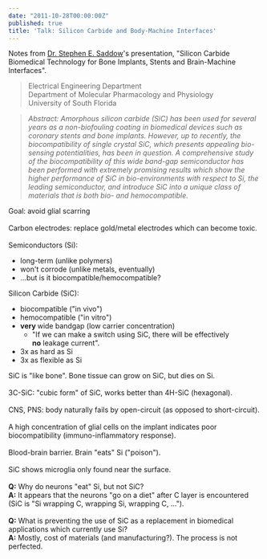 ```yaml
---
date: "2011-10-28T00:00:00Z"
published: true
title: 'Talk: Silicon Carbide and Body-Machine Interfaces'
---
```


Notes from&nbsp;<a href="http://www.eng.usf.edu/~saddow/">Dr. Stephen E. Saddow</a>'s&nbsp;presentation, "Silicon Carbide Biomedical Technology for Bone Implants, Stents and Brain-Machine Interfaces".<br />
<blockquote class="tr_bq">
<span class="Apple-style-span" style="color: #666666;">Electrical Engineering Department<br />
Department of Molecular Pharmacology and Physiology<br />
University of South Florida</span></blockquote>
<blockquote class="tr_bq">
<i><span class="Apple-style-span" style="color: #666666;">Abstract:&nbsp;Amorphous silicon carbide (SiC) has been used for several years as a non-biofouling coating in biomedical devices such as coronary stents and bone implants. However, up to recently, the biocompatibility of single crystal SiC, which presents appealing bio-sensing potentialities, has been in question. A comprehensive study of the biocompatibility of this wide band-gap semiconductor has been performed with extremely promising results which show the higher performance of SiC in bio-environments with respect to Si, the leading semiconductor, and introduce SiC into a unique class of materials that is both bio- and hemocompatible.&nbsp;</span></i></blockquote>
<!--more-->Goal: avoid glial scarring<br />
<br />
Carbon electrodes: replace gold/metal electrodes which can become toxic.<br />
<br />
Semiconductors (Si):<br />

- long-term (unlike polymers)
- won't corrode (unlike metals, eventually)
- ...but is it biocompatible/hemocompatible?

Silicon Carbide (SiC):<br />

- biocompatible ("in vivo")
- hemocompatible ("in vitro")
- <b>very&nbsp;</b>wide bandgap (low carrier concentration)&nbsp;
    - "If we can make a switch using SiC, there will be effectively <b>no</b>&nbsp;leakage current".
- 3x as hard as Si
- 3x as flexible as Si

SiC is "like bone". Bone tissue can grow on SiC, but dies on Si.<br />
<br />
3C-SiC: "cubic form" of SiC, works better than 4H-SiC (hexagonal).<br />
<br />
CNS, PNS: body naturally fails by open-circuit (as opposed to short-circuit).<br />
<br />
A high concentration of glial cells&nbsp;on the implant indicates poor biocompatibility (immuno-inflammatory response).<br />
<br />
Blood-brain barrier. Brain "eats" Si&nbsp;("poison").<br />
<br />
SiC shows microglia only found near the surface.<br />
<br />
<b>Q:</b> Why do neurons "eat" Si, but not SiC?<br />
<b>A:</b> It appears that the neurons "go on a diet" after C layer is encountered (SiC is "Si wrapping C, wrapping Si, wrapping C, ...").<br />
<br />
<b>Q:</b> What is preventing the use of SiC as a replacement in biomedical applications which currently use Si?<br />
<b>A:</b> Mostly, cost of materials (and&nbsp;manufacturing?). The process is not perfected.<br />
<br />
